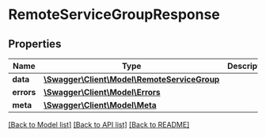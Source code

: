 # RemoteServiceGroupResponse

## Properties
Name | Type | Description | Notes
------------ | ------------- | ------------- | -------------
**data** | [**\Swagger\Client\Model\RemoteServiceGroup**](RemoteServiceGroup.md) |  | [optional] 
**errors** | [**\Swagger\Client\Model\Errors**](Errors.md) |  | [optional] 
**meta** | [**\Swagger\Client\Model\Meta**](Meta.md) |  | [optional] 

[[Back to Model list]](../README.md#documentation-for-models) [[Back to API list]](../README.md#documentation-for-api-endpoints) [[Back to README]](../README.md)


